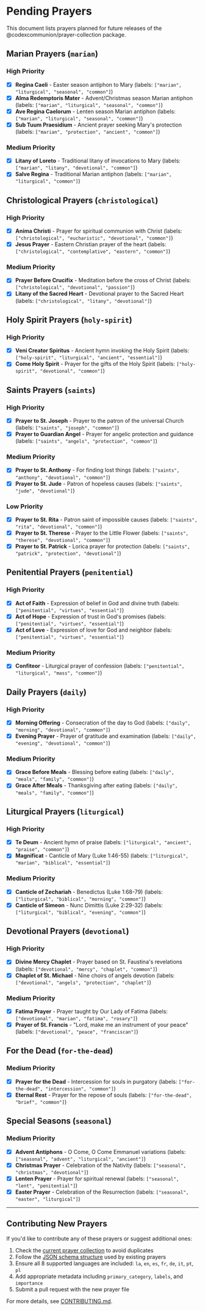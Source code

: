 # Pending Prayers

This document lists prayers planned for future releases of the @codexcommunion/prayer-collection package.

## Marian Prayers (`marian`)

### High Priority
- [x] **Regina Caeli** - Easter season antiphon to Mary (labels: `["marian", "liturgical", "seasonal", "common"]`)
- [x] **Alma Redemptoris Mater** - Advent/Christmas season Marian antiphon (labels: `["marian", "liturgical", "seasonal", "common"]`)
- [x] **Ave Regina Caelorum** - Lenten season Marian antiphon (labels: `["marian", "liturgical", "seasonal", "common"]`)
- [x] **Sub Tuum Praesidium** - Ancient prayer seeking Mary's protection (labels: `["marian", "protection", "ancient", "common"]`)

### Medium Priority
- [x] **Litany of Loreto** - Traditional litany of invocations to Mary (labels: `["marian", "litany", "devotional", "common"]`)
- [x] **Salve Regina** - Traditional Marian antiphon (labels: `["marian", "liturgical", "common"]`)

## Christological Prayers (`christological`)

### High Priority
- [x] **Anima Christi** - Prayer for spiritual communion with Christ (labels: `["christological", "eucharistic", "devotional", "common"]`)
- [x] **Jesus Prayer** - Eastern Christian prayer of the heart (labels: `["christological", "contemplative", "eastern", "common"]`)

### Medium Priority
- [x] **Prayer Before Crucifix** - Meditation before the cross of Christ (labels: `["christological", "devotional", "passion"]`)
- [x] **Litany of the Sacred Heart** - Devotional prayer to the Sacred Heart (labels: `["christological", "litany", "devotional"]`)

## Holy Spirit Prayers (`holy-spirit`)

### High Priority
- [x] **Veni Creator Spiritus** - Ancient hymn invoking the Holy Spirit (labels: `["holy-spirit", "liturgical", "ancient", "essential"]`)
- [x] **Come Holy Spirit** - Prayer for the gifts of the Holy Spirit (labels: `["holy-spirit", "devotional", "common"]`)

## Saints Prayers (`saints`)

### High Priority
- [x] **Prayer to St. Joseph** - Prayer to the patron of the universal Church (labels: `["saints", "joseph", "common"]`)
- [x] **Prayer to Guardian Angel** - Prayer for angelic protection and guidance (labels: `["saints", "angels", "protection", "common"]`)

### Medium Priority
- [x] **Prayer to St. Anthony** - For finding lost things (labels: `["saints", "anthony", "devotional", "common"]`)
- [x] **Prayer to St. Jude** - Patron of hopeless causes (labels: `["saints", "jude", "devotional"]`)

### Low Priority
- [x] **Prayer to St. Rita** - Patron saint of impossible causes (labels: `["saints", "rita", "devotional", "common"]`)
- [x] **Prayer to St. Therese** - Prayer to the Little Flower (labels: `["saints", "therese", "devotional", "common"]`)
- [x] **Prayer to St. Patrick** - Lorica prayer for protection (labels: `["saints", "patrick", "protection", "devotional"]`)

## Penitential Prayers (`penitential`)

### High Priority
- [x] **Act of Faith** - Expression of belief in God and divine truth (labels: `["penitential", "virtues", "essential"]`)
- [x] **Act of Hope** - Expression of trust in God's promises (labels: `["penitential", "virtues", "essential"]`)
- [x] **Act of Love** - Expression of love for God and neighbor (labels: `["penitential", "virtues", "essential"]`)

### Medium Priority
- [x] **Confiteor** - Liturgical prayer of confession (labels: `["penitential", "liturgical", "mass", "common"]`)

## Daily Prayers (`daily`)

### High Priority
- [x] **Morning Offering** - Consecration of the day to God (labels: `["daily", "morning", "devotional", "common"]`)
- [x] **Evening Prayer** - Prayer of gratitude and examination (labels: `["daily", "evening", "devotional", "common"]`)

### Medium Priority
- [x] **Grace Before Meals** - Blessing before eating (labels: `["daily", "meals", "family", "common"]`)
- [x] **Grace After Meals** - Thanksgiving after eating (labels: `["daily", "meals", "family", "common"]`)

## Liturgical Prayers (`liturgical`)

### High Priority
- [x] **Te Deum** - Ancient hymn of praise (labels: `["liturgical", "ancient", "praise", "common"]`)
- [x] **Magnificat** - Canticle of Mary (Luke 1:46-55) (labels: `["liturgical", "marian", "biblical", "essential"]`)

### Medium Priority
- [x] **Canticle of Zechariah** - Benedictus (Luke 1:68-79) (labels: `["liturgical", "biblical", "morning", "common"]`)
- [x] **Canticle of Simeon** - Nunc Dimittis (Luke 2:29-32) (labels: `["liturgical", "biblical", "evening", "common"]`)

## Devotional Prayers (`devotional`)

### High Priority
- [x] **Divine Mercy Chaplet** - Prayer based on St. Faustina's revelations (labels: `["devotional", "mercy", "chaplet", "common"]`)
- [x] **Chaplet of St. Michael** - Nine choirs of angels devotion (labels: `["devotional", "angels", "protection", "chaplet"]`)

### Medium Priority
- [x] **Fatima Prayer** - Prayer taught by Our Lady of Fatima (labels: `["devotional", "marian", "fatima", "rosary"]`)
- [x] **Prayer of St. Francis** - "Lord, make me an instrument of your peace" (labels: `["devotional", "peace", "franciscan"]`)

## For the Dead (`for-the-dead`)

### Medium Priority
- [x] **Prayer for the Dead** - Intercession for souls in purgatory (labels: `["for-the-dead", "intercession", "common"]`)
- [x] **Eternal Rest** - Prayer for the repose of souls (labels: `["for-the-dead", "brief", "common"]`)

## Special Seasons (`seasonal`)

### Medium Priority
- [x] **Advent Antiphons** - O Come, O Come Emmanuel variations (labels: `["seasonal", "advent", "liturgical", "ancient"]`)
- [x] **Christmas Prayer** - Celebration of the Nativity (labels: `["seasonal", "christmas", "devotional"]`)
- [x] **Lenten Prayer** - Prayer for spiritual renewal (labels: `["seasonal", "lent", "penitential"]`)
- [x] **Easter Prayer** - Celebration of the Resurrection (labels: `["seasonal", "easter", "liturgical"]`)

---

## Contributing New Prayers

If you'd like to contribute any of these prayers or suggest additional ones:

1. Check the [current prayer collection](lib/prayer-index.json) to avoid duplicates
2. Follow the [JSON schema structure](prayers/) used by existing prayers
3. Ensure all 8 supported languages are included: `la`, `en`, `es`, `fr`, `de`, `it`, `pt`, `pl`
4. Add appropriate metadata including `primary_category`, `labels`, and `importance`
5. Submit a pull request with the new prayer file

For more details, see [CONTRIBUTING.md](CONTRIBUTING.md).